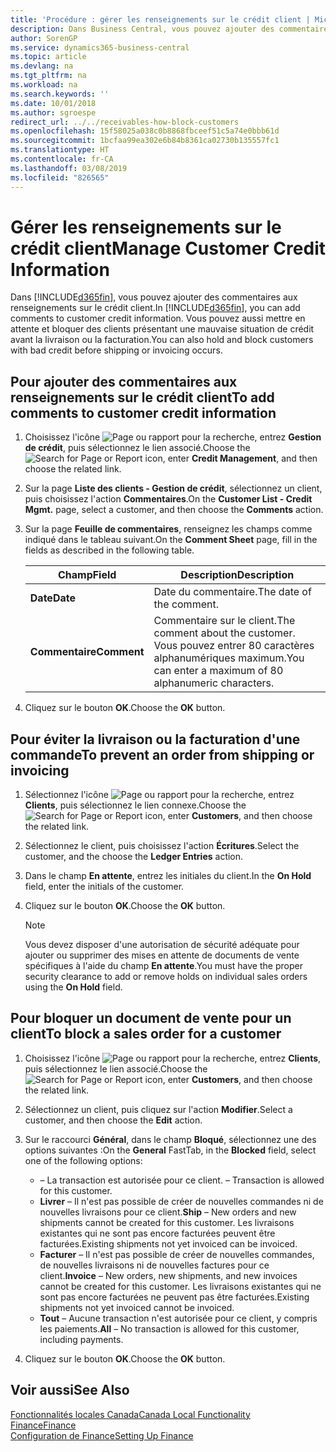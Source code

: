 ```yaml
---
title: 'Procédure : gérer les renseignements sur le crédit client | Microsoft Docs'
description: Dans Business Central, vous pouvez ajouter des commentaires aux renseignements sur le crédit client. Vous pouvez aussi mettre en attente et bloquer des clients présentant une mauvaise situation de crédit avant la livraison ou la facturation.
author: SorenGP
ms.service: dynamics365-business-central
ms.topic: article
ms.devlang: na
ms.tgt_pltfrm: na
ms.workload: na
ms.search.keywords: ''
ms.date: 10/01/2018
ms.author: sgroespe
redirect_url: ../../receivables-how-block-customers
ms.openlocfilehash: 15f58025a038c0b8868fbceef51c5a74e0bbb61d
ms.sourcegitcommit: 1bcfaa99ea302e6b84b8361ca02730b135557fc1
ms.translationtype: HT
ms.contentlocale: fr-CA
ms.lasthandoff: 03/08/2019
ms.locfileid: "826565"
---
```

# <a name="manage-customer-credit-information"></a><span data-ttu-id="bdba9-104">Gérer les renseignements sur le crédit client</span><span class="sxs-lookup"><span data-stu-id="bdba9-104">Manage Customer Credit Information</span></span>
<span data-ttu-id="bdba9-105">Dans [!INCLUDE[d365fin](../../includes/d365fin_md.md)], vous pouvez ajouter des commentaires aux renseignements sur le crédit client.</span><span class="sxs-lookup"><span data-stu-id="bdba9-105">In [!INCLUDE[d365fin](../../includes/d365fin_md.md)], you can add comments to customer credit information.</span></span> <span data-ttu-id="bdba9-106">Vous pouvez aussi mettre en attente et bloquer des clients présentant une mauvaise situation de crédit avant la livraison ou la facturation.</span><span class="sxs-lookup"><span data-stu-id="bdba9-106">You can also hold and block customers with bad credit before shipping or invoicing occurs.</span></span>  

## <a name="to-add-comments-to-customer-credit-information"></a><span data-ttu-id="bdba9-107">Pour ajouter des commentaires aux renseignements sur le crédit client</span><span class="sxs-lookup"><span data-stu-id="bdba9-107">To add comments to customer credit information</span></span>  
1.  <span data-ttu-id="bdba9-108">Choisissez l'icône ![Page ou rapport pour la recherche](../../media/ui-search/search_small.png "icône Page ou rapport pour la recherche"), entrez **Gestion de crédit**, puis sélectionnez le lien associé.</span><span class="sxs-lookup"><span data-stu-id="bdba9-108">Choose the ![Search for Page or Report](../../media/ui-search/search_small.png "Search for Page or Report icon") icon, enter **Credit Management**, and then choose the related link.</span></span>  
2.  <span data-ttu-id="bdba9-109">Sur la page **Liste des clients - Gestion de crédit**, sélectionnez un client, puis choisissez l'action **Commentaires**.</span><span class="sxs-lookup"><span data-stu-id="bdba9-109">On the **Customer List - Credit Mgmt.** page, select a customer, and then choose the **Comments** action.</span></span>  
3.  <span data-ttu-id="bdba9-110">Sur la page **Feuille de commentaires**, renseignez les champs comme indiqué dans le tableau suivant.</span><span class="sxs-lookup"><span data-stu-id="bdba9-110">On the **Comment Sheet** page, fill in the fields as described in the following table.</span></span>  

    |<span data-ttu-id="bdba9-111">Champ</span><span class="sxs-lookup"><span data-stu-id="bdba9-111">Field</span></span>|<span data-ttu-id="bdba9-112">Description</span><span class="sxs-lookup"><span data-stu-id="bdba9-112">Description</span></span>|  
    |---------------------------------|---------------------------------------|  
    |<span data-ttu-id="bdba9-113">**Date**</span><span class="sxs-lookup"><span data-stu-id="bdba9-113">**Date**</span></span>|<span data-ttu-id="bdba9-114">Date du commentaire.</span><span class="sxs-lookup"><span data-stu-id="bdba9-114">The date of the comment.</span></span>|  
    |<span data-ttu-id="bdba9-115">**Commentaire**</span><span class="sxs-lookup"><span data-stu-id="bdba9-115">**Comment**</span></span>|<span data-ttu-id="bdba9-116">Commentaire sur le client.</span><span class="sxs-lookup"><span data-stu-id="bdba9-116">The comment about the customer.</span></span> <span data-ttu-id="bdba9-117">Vous pouvez entrer 80 caractères alphanumériques maximum.</span><span class="sxs-lookup"><span data-stu-id="bdba9-117">You can enter a maximum of 80 alphanumeric characters.</span></span>|  

4.  <span data-ttu-id="bdba9-118">Cliquez sur le bouton **OK**.</span><span class="sxs-lookup"><span data-stu-id="bdba9-118">Choose the **OK** button.</span></span>  

## <a name="to-prevent-an-order-from-shipping-or-invoicing"></a><span data-ttu-id="bdba9-119">Pour éviter la livraison ou la facturation d'une commande</span><span class="sxs-lookup"><span data-stu-id="bdba9-119">To prevent an order from shipping or invoicing</span></span>  
1.  <span data-ttu-id="bdba9-120">Sélectionnez l'icône ![Page ou rapport pour la recherche](../../media/ui-search/search_small.png "icône Page ou rapport pour la recherche"), entrez **Clients**, puis sélectionnez le lien connexe.</span><span class="sxs-lookup"><span data-stu-id="bdba9-120">Choose the ![Search for Page or Report](../../media/ui-search/search_small.png "Search for Page or Report icon") icon, enter **Customers**, and then choose the related link.</span></span>  
2.  <span data-ttu-id="bdba9-121">Sélectionnez le client, puis choisissez l'action **Écritures**.</span><span class="sxs-lookup"><span data-stu-id="bdba9-121">Select the customer, and the choose the **Ledger Entries** action.</span></span>  
3.  <span data-ttu-id="bdba9-122">Dans le champ **En attente**, entrez les initiales du client.</span><span class="sxs-lookup"><span data-stu-id="bdba9-122">In the **On Hold** field, enter the initials of the customer.</span></span>  
4.  <span data-ttu-id="bdba9-123">Cliquez sur le bouton **OK**.</span><span class="sxs-lookup"><span data-stu-id="bdba9-123">Choose the **OK** button.</span></span>  

    > [!NOTE]  
    >  <span data-ttu-id="bdba9-124">Vous devez disposer d'une autorisation de sécurité adéquate pour ajouter ou supprimer des mises en attente de documents de vente spécifiques à l'aide du champ **En attente**.</span><span class="sxs-lookup"><span data-stu-id="bdba9-124">You must have the proper security clearance to add or remove holds on individual sales orders using the **On Hold** field.</span></span>  

## <a name="to-block-a-sales-order-for-a-customer"></a><span data-ttu-id="bdba9-125">Pour bloquer un document de vente pour un client</span><span class="sxs-lookup"><span data-stu-id="bdba9-125">To block a sales order for a customer</span></span>  
1.  <span data-ttu-id="bdba9-126">Choisissez l'icône ![Page ou rapport pour la recherche](../../media/ui-search/search_small.png "icône Page ou rapport pour la recherche"), entrez **Clients**, puis sélectionnez le lien associé.</span><span class="sxs-lookup"><span data-stu-id="bdba9-126">Choose the ![Search for Page or Report](../../media/ui-search/search_small.png "Search for Page or Report icon") icon, enter **Customers**, and then choose the related link.</span></span>  
2.  <span data-ttu-id="bdba9-127">Sélectionnez un client, puis cliquez sur l'action **Modifier**.</span><span class="sxs-lookup"><span data-stu-id="bdba9-127">Select a customer, and then choose the **Edit** action.</span></span>  
3.  <span data-ttu-id="bdba9-128">Sur le raccourci **Général**, dans le champ **Bloqué**, sélectionnez une des options suivantes :</span><span class="sxs-lookup"><span data-stu-id="bdba9-128">On the **General** FastTab, in the **Blocked** field, select one of the following options:</span></span>  

    -   <span data-ttu-id="bdba9-129">**<Blank>** – La transaction est autorisée pour ce client.</span><span class="sxs-lookup"><span data-stu-id="bdba9-129">**<Blank>** – Transaction is allowed for this customer.</span></span>  
    -   <span data-ttu-id="bdba9-130">**Livrer** – Il n'est pas possible de créer de nouvelles commandes ni de nouvelles livraisons pour ce client.</span><span class="sxs-lookup"><span data-stu-id="bdba9-130">**Ship** – New orders and new shipments cannot be created for this customer.</span></span> <span data-ttu-id="bdba9-131">Les livraisons existantes qui ne sont pas encore facturées peuvent être facturées.</span><span class="sxs-lookup"><span data-stu-id="bdba9-131">Existing shipments not yet invoiced can be invoiced.</span></span>  
    -   <span data-ttu-id="bdba9-132">**Facturer** – Il n'est pas possible de créer de nouvelles commandes, de nouvelles livraisons ni de nouvelles factures pour ce client.</span><span class="sxs-lookup"><span data-stu-id="bdba9-132">**Invoice** – New orders, new shipments, and new invoices cannot be created for this customer.</span></span> <span data-ttu-id="bdba9-133">Les livraisons existantes qui ne sont pas encore facturées ne peuvent pas être facturées.</span><span class="sxs-lookup"><span data-stu-id="bdba9-133">Existing shipments not yet invoiced cannot be invoiced.</span></span>  
    -   <span data-ttu-id="bdba9-134">**Tout** – Aucune transaction n'est autorisée pour ce client, y compris les paiements.</span><span class="sxs-lookup"><span data-stu-id="bdba9-134">**All** – No transaction is allowed for this customer, including payments.</span></span>  
4.  <span data-ttu-id="bdba9-135">Cliquez sur le bouton **OK**.</span><span class="sxs-lookup"><span data-stu-id="bdba9-135">Choose the **OK** button.</span></span>  

## <a name="see-also"></a><span data-ttu-id="bdba9-136">Voir aussi</span><span class="sxs-lookup"><span data-stu-id="bdba9-136">See Also</span></span>  
[<span data-ttu-id="bdba9-137">Fonctionnalités locales Canada</span><span class="sxs-lookup"><span data-stu-id="bdba9-137">Canada Local Functionality</span></span>](canada-local-functionality.md)  
[<span data-ttu-id="bdba9-138">Finance</span><span class="sxs-lookup"><span data-stu-id="bdba9-138">Finance</span></span>](../../finance.md)  
[<span data-ttu-id="bdba9-139">Configuration de Finance</span><span class="sxs-lookup"><span data-stu-id="bdba9-139">Setting Up Finance</span></span>](../../finance.md)
